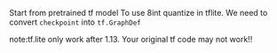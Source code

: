 

Start from pretrained tf model
To use 8int quantize in tflite. We need to convert `checkpoint` into `tf.GraphDef`

note:tf.lite only work after 1.13. Your original tf code may not work!!





